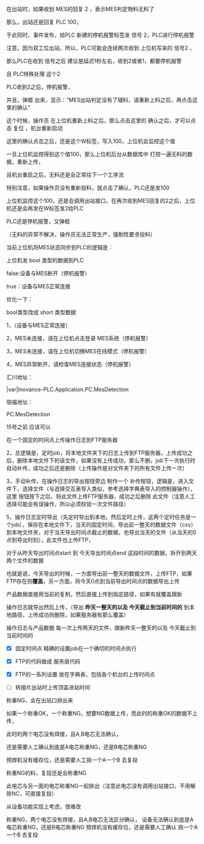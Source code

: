 





在出站时，如果收到 MES的回复 2 ，表示MES判定物料无料了

那么，出站还是回复 PLC 100，

于此同时，事件发布，给PLC  新建的停机报警标签发  信号  2，PLC进行停机报警



注意，因为双工位出站，所以，PLC可能会连续两次收到 上位机写来的 信号2 ，

那么PLC在收到 信号之后  建议是延迟1秒左右，收到2或者1，都要停机报警

且 PLC特殊处理 这个2 



PLC收到2之后，停机报警，

并且，弹框 出来，显示：“MES出站判定没有了辅料，请重新上料之后，再点击这里的确认”



这个时候，操作员 在上位机重新上料之后，那么点击这里的  确认之后，才可以点击 复位 ，机台重新启动

这里的确认点击之后，还是这个W标签，写入100，上位机会监控这个值

一旦上位机监控得到这个值100，那么上位机后台从数据库中 打捞一遍无料的数据，重新上传，

且机台重启之后，无料还是会正常往下一个工序流



特别注意，如果操作员没有重新投料，就点击了确认，PLC还是发100

上位机监控这个100，还是会调用出站接口，在再次收到MES回复的2之后，上位机还是会再发在W标签发2给PLC

PLC还是停机报警，又弹框

（无料的异常不解决，操作员无法正常生产，强制性要求投料）







当前上位机将MES状态同步到PLC的逻辑是：

上位机发 bool 类型的数据到PLC

false:设备与MES断开（停机报警）

true：设备与MES正常连接



优化一下：

bool类型改成 short 类型数据

1，（设备与MES正常连接）

2，MES未连接，请在上位机点击登录 MES系统（停机报警）

3，MES未连接，请在上位机切换MES在线模式（停机报警）

4，MES异常断开，请检查MES连接状态（停机报警）





汇川地址：

|var|Inovance-PLC.Application.PC.MesDetection

倍福地址：

PC.MesDetection



15号之前 应该可以

在一个固定的时间点上传操作日志到FTP服务器

2，总逻辑是，定时job，将本地文件夹下的日志上传到FTP服务器，上传成功之后，删除本地文件下的该文件，如果没有上传成功，那么不删，job下一次执行时 自动补传，成功之后还是删除（上传操作是对文件夹下的所有文件上传一次）

3，手动补传，在操作日志的导出按钮旁边  制作一个 补传按钮，逻辑是，进入文件下，选择文件（与选择交互表导入类似，参考选择字典表导入的控制器操作），这里 按钮按下之后，将此文件上传FTP服务器，成功之后删除 此文件（注意人工选择可能会有误操作，所以必须校验一次文件路径）

5，操作日志定时导出（先定时导出到本地，然后定时上传，这两个定时任务是一个job），保存在本地文件下，当天的固定时间，导出前一整天的数据文件（csv）到本地文件夹，对于当天导出时间点截止的数据，也导出当天的文件（从当天的0点到导出时刻），此文件也上传FTP，

对于从昨天导出时间点start 到 今天导出时间点end  这段时间的数据，拆开到两天两个文件的数据

也就是说，今天导出的时候，一方面导出前一整天的数据文件，上传FTP，如果FTP存在则**覆盖**，另一方面，将今天0点到当前导出时间点的数据导出上传









产品数据直接用当前的复制，然后直接上传到指定路径，如果有就覆盖跟新

操作日志就导出然后上传，（导出  **昨天一整天的以及 今天截止到当前时间的**  到本地路径，上传成功则删除，如果服务器有那么覆盖）

操作日志与产品数据  每一次上传两天的文件，跟新昨天一整天的以及 今天截止到当前时间的



- [x] 固定时间点 精确的设置job在一个确切的时间点执行
- [x] FTP的代码做成 服务层代码
- [x] FTP的一系列设置 放在字典表，包括各个机台的上传时间点
- [ ] 转接片出站时上传顶盖进站时间





称重NG，会在出站口排出来

如果一个称重OK，一个称重NG，想要NG数据上传，而此时的称重OK的数据不上传，

此时的两个电芯没有焊接，且A,B电芯无法确认，

还是需要人工确认到底是A电芯称重NG，还是B电芯称重NG

预焊机没有缓存位，还是需要人工挑一个A一个B 去复投

称重NG的料，复投还是会称重NG





此电芯与另一面的电芯称重NG一起排出（注意此电芯没有调用出站接口，不用解除NC，可直接复投）



从设备功能实现上考虑，很难改



称重NG，两个电芯没有焊接，且A,B电芯无法区分确认，
设备无法确认到底是A电芯称重NG，还是B电芯称重NG
预焊机没有缓存位，还是需要人工确认 挑一个A一个B 去复投



